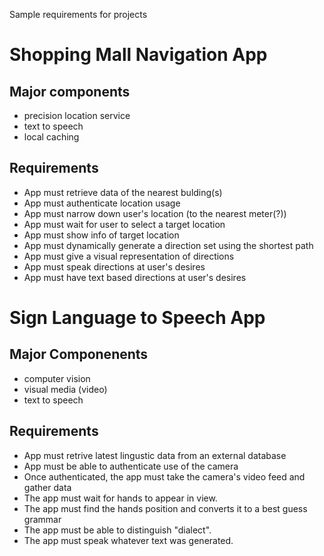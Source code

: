 Sample requirements for projects

# Shopping Mall Navigation App

## Major components
  - precision location service
  - text to speech
  - local caching

## Requirements
- App must retrieve data of the nearest bulding(s)
- App must authenticate location usage
- App must narrow down user's location (to the nearest meter(?))
- App must wait for user to select a target location
- App must show info of target location
- App must dynamically generate a direction set using the shortest path
- App must give a visual representation of directions
- App must speak directions at user's desires
- App must have text based directions at user's desires

# Sign Language to Speech App

## Major Componenents
  - computer vision
  - visual media (video)
  - text to speech

## Requirements
- App must retrive latest lingustic data from an external database
- App must be able to authenticate use of the camera
- Once authenticated, the app must take the camera's video feed and gather data
- The app must wait for hands to appear in view.
- The app must find the hands position and converts it to a best guess grammar
- The app must be able to distinguish "dialect".
- The app must speak whatever text was generated.
